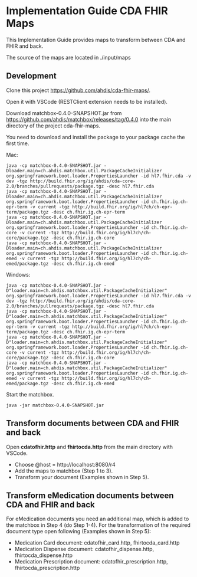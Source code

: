 # Implementation Guide CDA FHIR Maps

This Implementation Guide provides maps to transform between CDA and FHIR and back.

The source of the maps are located in ./input/maps

## Development

Clone this project https://github.com/ahdis/cda-fhir-maps/.

Open it with VSCode (RESTClient extension needs to be installed).

Download matchbox-0.4.0-SNAPSHOT.jar from https://github.com/ahdis/matchbox/releases/tag/0.4.0 into the main directory of the project cda-fhir-maps.

You need to download and install the package to your package cache the first time.

Mac:
```
java -cp matchbox-0.4.0-SNAPSHOT.jar -Dloader.main=ch.ahdis.matchbox.util.PackageCacheInitializer org.springframework.boot.loader.PropertiesLauncher -id hl7.fhir.cda -v dev -tgz http://build.fhir.org/ig/ahdis/cda-core-2.0/branches/pullrequests/package.tgz -desc hl7.fhir.cda
java -cp matchbox-0.4.0-SNAPSHOT.jar -Dloader.main=ch.ahdis.matchbox.util.PackageCacheInitializer org.springframework.boot.loader.PropertiesLauncher -id ch.fhir.ig.ch-epr-term -v current -tgz http://build.fhir.org/ig/hl7ch/ch-epr-term/package.tgz -desc ch.fhir.ig.ch-epr-term
java -cp matchbox-0.4.0-SNAPSHOT.jar -Dloader.main=ch.ahdis.matchbox.util.PackageCacheInitializer org.springframework.boot.loader.PropertiesLauncher -id ch.fhir.ig.ch-core -v current -tgz http://build.fhir.org/ig/hl7ch/ch-core/package.tgz -desc ch.fhir.ig.ch-core
java -cp matchbox-0.4.0-SNAPSHOT.jar -Dloader.main=ch.ahdis.matchbox.util.PackageCacheInitializer org.springframework.boot.loader.PropertiesLauncher -id ch.fhir.ig.ch-emed -v current -tgz http://build.fhir.org/ig/hl7ch/ch-emed/package.tgz -desc ch.fhir.ig.ch-emed
```

Windows:
```
java -cp matchbox-0.4.0-SNAPSHOT.jar -D"loader.main=ch.ahdis.matchbox.util.PackageCacheInitializer" org.springframework.boot.loader.PropertiesLauncher -id hl7.fhir.cda -v dev -tgz http://build.fhir.org/ig/ahdis/cda-core-2.0/branches/pullrequests/package.tgz -desc hl7.fhir.cda
java -cp matchbox-0.4.0-SNAPSHOT.jar -D"loader.main=ch.ahdis.matchbox.util.PackageCacheInitializer" org.springframework.boot.loader.PropertiesLauncher -id ch.fhir.ig.ch-epr-term -v current -tgz http://build.fhir.org/ig/hl7ch/ch-epr-term/package.tgz -desc ch.fhir.ig.ch-epr-term
java -cp matchbox-0.4.0-SNAPSHOT.jar -D"loader.main=ch.ahdis.matchbox.util.PackageCacheInitializer" org.springframework.boot.loader.PropertiesLauncher -id ch.fhir.ig.ch-core -v current -tgz http://build.fhir.org/ig/hl7ch/ch-core/package.tgz -desc ch.fhir.ig.ch-core
java -cp matchbox-0.4.0-SNAPSHOT.jar -D"loader.main=ch.ahdis.matchbox.util.PackageCacheInitializer" org.springframework.boot.loader.PropertiesLauncher -id ch.fhir.ig.ch-emed -v current -tgz http://build.fhir.org/ig/hl7ch/ch-emed/package.tgz -desc ch.fhir.ig.ch-emed
```

Start the matchbox.
```
java -jar matchbox-0.4.0-SNAPSHOT.jar  
```

## Transform documents between CDA and FHIR and back
Open **cdatofhir.http** and **fhirtocda.http** from the main directory with VSCode. 
* Choose @host = http://localhost:8080/r4  
* Add the maps to matchbox (Step 1 to 3).
* Transform your document (Examples shown in Step 5).


## Transform eMedication documents between CDA and FHIR and back
For eMedication documents you need an additional map, which is added to the matchbox in Step 4 (do Step 1-4).
For the transformation of the required document type open following (Examples shown in Step 5):

* Medication Card document: cdatofhir_card.http, fhirtocda_card.http
* Medication Dispense document: cdatofhir_dispense.http, fhirtocda_dispense.http
* Medication Prescription document: cdatofhir_prescription.http, fhirtocda_prescription.http